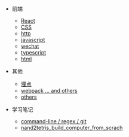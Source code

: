 - 前端

  - [React](react.md)
  - [CSS](css.md)
  - [http](http.md)
  - [javascript](javascript.md)
  - [wechat](wechat.md)
  - [typescript](typescript.md)
  - [html](html.md)

- 其他

  - [埋点](track.md)
  - [webpack ... and others](webpack.md)
  - [others](others.md)

- 学习笔记

  - [command-line / regex / git](MIT_Missing.md)
  - [nand2tetris_build_computer_from_scrach](nand2tetris.md)